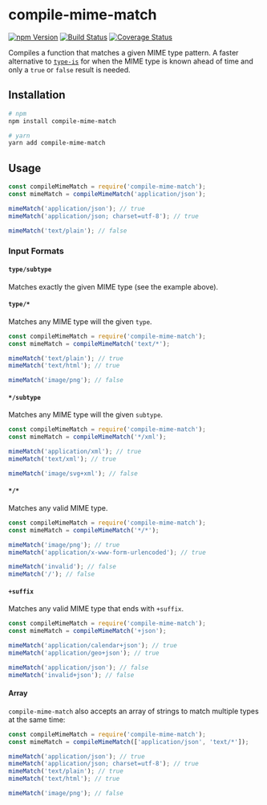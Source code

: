 # compile-mime-match

[![npm Version](https://img.shields.io/npm/v/compile-mime-match.svg)](https://www.npmjs.com/package/compile-mime-match)
[![Build Status](https://travis-ci.org/medleyjs/compile-mime-match.svg?branch=master)](https://travis-ci.org/medleyjs/compile-mime-match)
[![Coverage Status](https://coveralls.io/repos/github/medleyjs/compile-mime-match/badge.svg?branch=master)](https://coveralls.io/github/medleyjs/compile-mime-match?branch=master)

Compiles a function that matches a given MIME type pattern. A faster alternative to [`type-is`](https://www.npmjs.com/package/type-is) for when the MIME type is known ahead of time and only a `true` or `false` result is needed.

## Installation

```sh
# npm
npm install compile-mime-match

# yarn
yarn add compile-mime-match
```

## Usage

```js
const compileMimeMatch = require('compile-mime-match');
const mimeMatch = compileMimeMatch('application/json');

mimeMatch('application/json'); // true
mimeMatch('application/json; charset=utf-8'); // true

mimeMatch('text/plain'); // false
```

### Input Formats

#### `type/subtype`

Matches exactly the given MIME type (see the example above).

#### `type/*`

Matches any MIME type will the given `type`.

```js
const compileMimeMatch = require('compile-mime-match');
const mimeMatch = compileMimeMatch('text/*');

mimeMatch('text/plain'); // true
mimeMatch('text/html'); // true

mimeMatch('image/png'); // false
```

#### `*/subtype`

Matches any MIME type will the given `subtype`.

```js
const compileMimeMatch = require('compile-mime-match');
const mimeMatch = compileMimeMatch('*/xml');

mimeMatch('application/xml'); // true
mimeMatch('text/xml'); // true

mimeMatch('image/svg+xml'); // false
```

#### `*/*`

Matches any valid MIME type.

```js
const compileMimeMatch = require('compile-mime-match');
const mimeMatch = compileMimeMatch('*/*');

mimeMatch('image/png'); // true
mimeMatch('application/x-www-form-urlencoded'); // true

mimeMatch('invalid'); // false
mimeMatch('/'); // false
```

#### `+suffix`

Matches any valid MIME type that ends with `+suffix`.

```js
const compileMimeMatch = require('compile-mime-match');
const mimeMatch = compileMimeMatch('+json');

mimeMatch('application/calendar+json'); // true
mimeMatch('application/geo+json'); // true

mimeMatch('application/json'); // false
mimeMatch('invalid+json'); // false
```

#### Array

`compile-mime-match` also accepts an array of strings to match multiple types at the same time:

```js
const compileMimeMatch = require('compile-mime-match');
const mimeMatch = compileMimeMatch(['application/json', 'text/*']);

mimeMatch('application/json'); // true
mimeMatch('application/json; charset=utf-8'); // true
mimeMatch('text/plain'); // true
mimeMatch('text/html'); // true

mimeMatch('image/png'); // false
```
